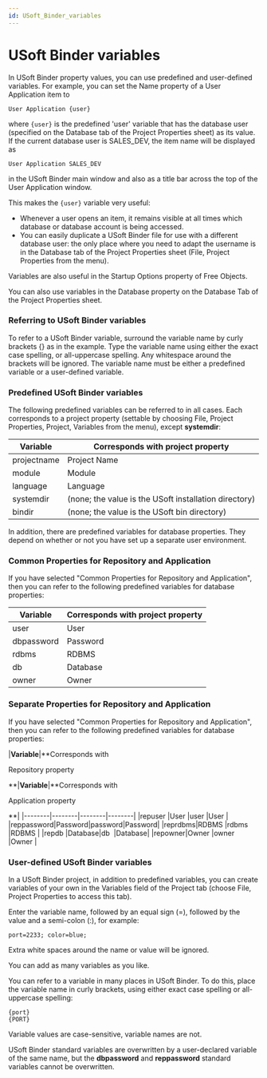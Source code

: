 ```yaml
---
id: USoft_Binder_variables
---
```


# USoft Binder variables

In USoft Binder property values, you can use predefined and user-defined variables. For example, you can set the Name property of a User Application item to

```
User Application {user}
```

where `{user}` is the predefined 'user' variable that has the database user (specified on the Database tab of the Project Properties sheet) as its value. If the current database user is SALES_DEV, the item name will be displayed as

```
User Application SALES_DEV
```

in the USoft Binder main window and also as a title bar across the top of the User Application window.

This makes the `{user}` variable very useful:

- Whenever a user opens an item, it remains visible at all times which database or database account is being accessed.
- You can easily duplicate a USoft Binder file for use with a different database user: the only place where you need to adapt the username is in the Database tab of the Project Properties sheet (File, Project Properties from the menu).

Variables are also useful in the Startup Options property of Free Objects.

You can also use variables in the Database property on the Database Tab of the Project Properties sheet.

### Referring to USoft Binder variables
To refer to a USoft Binder variable, surround the variable name by curly brackets {} as in the example. Type the variable name using either the exact case spelling, or all-uppercase spelling. Any whitespace around the brackets will be ignored. The variable name must be either a predefined variable or a user-defined variable.

### Predefined USoft Binder variables

The following predefined variables can be referred to in all cases. Each corresponds to a project property (settable by choosing File, Project Properties, Project, Variables from the menu), except **systemdir**:

|**Variable**|**Corresponds with project property**|
|--------|--------|
|projectname|Project Name|
|module  |Module  |
|language|Language|
|systemdir|(none; the value is the USoft installation directory)|
|bindir  |(none; the value is the USoft bin directory)|


In addition, there are predefined variables for database properties. They depend on whether or not you have set up a separate user environment.

### Common Properties for Repository and Application

If you have selected "Common Properties for Repository and Application", then you can refer to the following predefined variables for database properties:

|**Variable**|**Corresponds with project property**|
|--------|--------|
|user    |User    |
|dbpassword|Password|
|rdbms   |RDBMS   |
|db      |Database|
|owner   |Owner   |

### Separate Properties for Repository and Application

If you have selected "Common Properties for Repository and Application", then you can refer to the following predefined variables for database properties:

|**Variable**|**Corresponds with

Repository property

**|**Variable**|**Corresponds with

Application property

**|
|--------|--------|--------|--------|
|repuser |User    |user    |User    |
|reppassword|Password|password|Password|
|reprdbms|RDBMS   |rdbms   |RDBMS   |
|repdb   |Database|db      |Database|
|repowner|Owner   |owner   |Owner   |

### User-defined USoft Binder variables

In a USoft Binder project, in addition to predefined variables, you can create variables of your own in the Variables field of the Project tab (choose File, Project Properties to access this tab).

Enter the variable name, followed by an equal sign (=), followed by the value and a semi-colon (:), for example:

```
port=2233; color=blue;
```

Extra white spaces around the name or value will be ignored.

You can add as many variables as you like.

You can refer to a variable in many places in USoft Binder. To do this, place the variable name in curly brackets, using either exact case spelling or all-uppercase spelling:

```
{port}
{PORT}

```

Variable values are case-sensitive, variable names are not.

USoft Binder standard variables are overwritten by a user-declared variable of the same name, but the **dbpassword** and **reppassword** standard variables cannot be overwritten.
